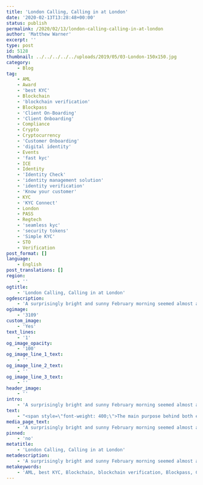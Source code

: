 ```yaml
---
title: 'London Calling, Calling in at London'
date: '2020-02-13T13:28:48+00:00'
status: publish
permalink: /2020/02/13/london-calling-calling-in-at-london
author: 'Matthew Warner'
excerpt: ''
type: post
id: 5128
thumbnail: ../../../../../uploads/2019/05/03-London-150x150.jpg
category:
    - Blog
tag:
    - AML
    - Award
    - 'best KYC'
    - Blockchain
    - 'blockchain verification'
    - Blockpass
    - 'Client On-Boarding'
    - 'Client Onboarding'
    - Compliance
    - Crypto
    - Cryptocurrency
    - 'Customer Onboarding'
    - 'digital identity'
    - Events
    - 'fast kyc'
    - ICE
    - Identity
    - 'Identity Check'
    - 'identity management solution'
    - 'identity verification'
    - 'Know your customer'
    - KYC
    - 'KYC Connect'
    - London
    - PASS
    - Regtech
    - 'seamless kyc'
    - 'security tokens'
    - 'Simple KYC'
    - STO
    - Verification
post_format: []
language:
    - English
post_translations: []
region:
    - ''
ogtitle:
    - 'London Calling, Calling in at London'
ogdescription:
    - 'A surprisingly bright and sunny February morning seemed almost a portent for the week that Blockpass would have in London. On the 4th and 5th of February, Blockpass attended two simultaneous events in London. The first was the Security Tokens Realised 2020 which was held at the De Vere Grand Connaught Rooms in the heart of the city. The second was the the behemoth which is ICE - which took place at the Excel Centre. Members of the Blockpass team who work in the UK were present as well as a number who flew in specifically for the events. '
ogimage:
    - '3109'
custom_image:
    - 'Yes'
text_lines:
    - '1'
og_image_opacity:
    - '100'
og_image_line_1_text:
    - ''
og_image_line_2_text:
    - ''
og_image_line_3_text:
    - ''
header_image:
    - ''
intro:
    - 'A surprisingly bright and sunny February morning seemed almost a portent for the week that Blockpass would have in London. On the 4th and 5th of February, Blockpass attended two simultaneous events in London. The first was the Security Tokens Realised 2020 which was held at the De Vere Grand Connaught Rooms in the heart of the city. The second was the the behemoth which is ICE - which took place at the Excel Centre. Members of the Blockpass team who work in the UK were present as well as a number who flew in specifically for the events. '
text:
    - "<span style=\"font-weight: 400;\">The main purpose behind both events was to showcase Blockpass and its potential to those that might have sore need of it. <a href=\"https://www.blockpass.org/2020/01/12/looking-at-effective-kyc/\">KYC</a> and <a href=\"https://www.blockpass.org/2019/10/21/understanding-aml-compliance/\">AML</a> regulations, whilst vital, are not typically quick or easy for companies to comply with. Blockpass met with many people over the two days of events to show how it can not only be a fast and painless process, but cheaper than you might think. At STR2020 the audience consisted mainly of financial institutions or companies working in that area whereas at ICE the clientele were mainly involved with the gaming and gambling industries. These areas are open to exploitation by fraudsters and malicious actors and so have stringent regulations to meet. Attendees at both events spoke on the time consuming and costly nature of KYC and AML and the hassle it causes; thus, the reason for Blockpass to reach out to provide a simpler alternative.\_\_</span>\r\n\r\n<span style=\"font-weight: 400;\">Whilst a relatively small event, Security Tokens Realised 2020 represents an audience well versed in the problems and necessity of KYC. Catering primarily to well known financial service providers, STR2020 proved to be an excellent opportunity for Blockpass to showcase its potential. Blockpass’ CEO <a href=\"https://www.linkedin.com/in/adamvaziri/\">Adam Vaziri</a> and CMO <a href=\"https://www.linkedin.com/in/hanslombardo/\">Hans Lombardo</a> both spoke at the event, generating much interest. Vaziri spoke on compliance in digital markers and the future of KYC. Lombardo provided expert knowledge on a panel discussing the use of technology to support industry. Many interesting and promising conversations were had after both spoke with a lot of interest in Blockpass' compliance potential. The merits of Blockpass were excellently highlighted at the end of the second day of the event when Blockpass won the 'Biggest Contributor to Digital Securities' award from a panel of independent judges!</span>\r\n\r\n<span style=\"font-weight: 400;\">Only a few miles away at the Excel centre, the ICE event is becoming a traditional event for Blockpass team members to attend. With the number of users and rapidity of their movements between online gaming platforms, onboarding new users is potentially huge issue for companies in the gambling industry. Customers aren’t interested in waiting to pass KYC and AML regulations when they are wanting to gamble - they simply want fast and easy access. Companies themselves may also experience low customer retention as they flit between different platforms and services. Blockpass chose to exhibit at ICE as the potential for fast, cheap, simple and secure identity verification services to the gaming and gambling businesses is of great interest. Operations Manager Ruslan Tarasov and Partnership Executive Alexander Savy were both in attendance to showcase Blockpass and speak to all those who were interested. CEO Adam Vaziri also stopped by the event to meet and converse with interested parties.\_</span>\r\n\r\n<span style=\"font-weight: 400;\">Blockpass was incredibly well received at both events; a welcome validation to the work we do, backed up by the winning of the award. It was a great opportunity to meet up with old friends and make new acquaintances, many of whom we hope to work closely with in the future. Blockpass will be attending other events throughout the year and we hope to meet some of you there. To find out where we will be, check out our </span><a href=\"https://www.blockpass.org/events/\"><span style=\"font-weight: 400;\">events page</span></a><span style=\"font-weight: 400;\">. Alternatively, if you can’t make it to see us in person, get in touch </span><a href=\"mailto:team@blockpass.org\"><span style=\"font-weight: 400;\">via email</span></a><span style=\"font-weight: 400;\"> or social media channels to talk about how Blockpass can provide a superior KYC option to anything you’ve seen before!</span>"
media_page_text:
    - 'A surprisingly bright and sunny February morning seemed almost a portent for the week that Blockpass would have in London. On the 4th and 5th of February, Blockpass attended two simultaneous events in London. The first was the Security Tokens Realised 2020 which was held at the De Vere Grand Connaught Rooms in the heart of the city. The second was the the behemoth which is ICE - which took place at the Excel Centre. Members of the Blockpass team who work in the UK were present as well as a number who flew in specifically for the events. '
pinned:
    - 'no'
metatitle:
    - 'London Calling, Calling in at London'
metadescription:
    - 'A surprisingly bright and sunny February morning seemed almost a portent for the week that Blockpass would have in London. On the 4th and 5th of February, Blockpass attended two simultaneous events in London. The first was the Security Tokens Realised 2020 which was held at the De Vere Grand Connaught Rooms in the heart of the city. The second was the the behemoth which is ICE - which took place at the Excel Centre. Members of the Blockpass team who work in the UK were present as well as a number who flew in specifically for the events. '
metakeywords:
    - 'AML, best KYC, Blockchain, blockchain verification, Blockpass, Client On-Boarding, Client Onboarding, Compliance, Crypto, Cryptocurrency, Customer Onboarding, digital identity, fast kyc, Identity, Identity Check, identity management solution, identity verification, Know your customer, KYC, KYC Connect, PASS, Regtech, seamless kyc, security tokens, Simple KYC, STO, ICE, Blockpass, KYC, Identity, Verification, Know Your Customer, Events, AML, Award, London'
---
```

<!DOCTYPE html PUBLIC "-//W3C//DTD HTML 4.0 Transitional//EN" "http://www.w3.org/TR/REC-html40/loose.dtd">
<?xml encoding="UTF-8">
